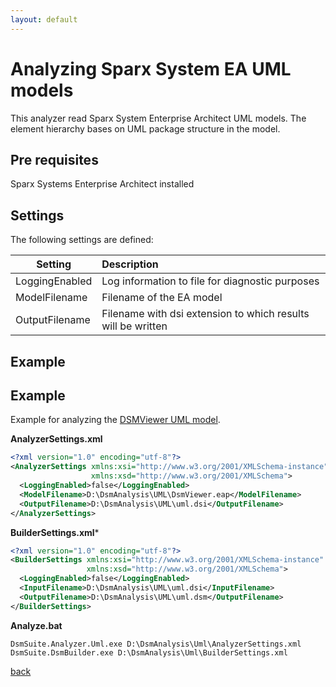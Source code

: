 ```yaml
---
layout: default
---
```

  
# Analyzing Sparx System EA UML models

This analyzer read Sparx System Enterprise Architect UML models. 
The element hierarchy bases on UML package structure in the model.

## Pre requisites
Sparx Systems Enterprise Architect installed

## Settings

The following settings are defined:

| Setting           | Description                                                   | 
| ------------------|:--------------------------------------------------------------|
| LoggingEnabled    | Log information to file for diagnostic purposes               |
| ModelFilename     | Filename of the EA model                                      |
| OutputFilename    | Filename with dsi extension to which results will be written  |

## Example

## Example

Example for analyzing the [DSMViewer UML model](https://github.com/dsmsuite/dsmsuite.github.io\uml_model\DsmViewer.eap).

**AnalyzerSettings.xml**

```xml
<?xml version="1.0" encoding="utf-8"?>
<AnalyzerSettings xmlns:xsi="http://www.w3.org/2001/XMLSchema-instance" 
                  xmlns:xsd="http://www.w3.org/2001/XMLSchema">
  <LoggingEnabled>false</LoggingEnabled>
  <ModelFilename>D:\DsmAnalysis\UML\DsmViewer.eap</ModelFilename>
  <OutputFilename>D:\DsmAnalysis\UML\uml.dsi</OutputFilename>
</AnalyzerSettings>
```

**BuilderSettings.xml***

```xml
<?xml version="1.0" encoding="utf-8"?>
<BuilderSettings xmlns:xsi="http://www.w3.org/2001/XMLSchema-instance" 
                 xmlns:xsd="http://www.w3.org/2001/XMLSchema">
  <LoggingEnabled>false</LoggingEnabled>
  <InputFilename>D:\DsmAnalysis\UML\uml.dsi</InputFilename>
  <OutputFilename>D:\DsmAnalysis\UML\uml.dsm</OutputFilename>
</BuilderSettings>
```

**Analyze.bat**

```
DsmSuite.Analyzer.Uml.exe D:\DsmAnalysis\Uml\AnalyzerSettings.xml
DsmSuite.DsmBuilder.exe D:\DsmAnalysis\Uml\BuilderSettings.xml
```

[back](user_guide)